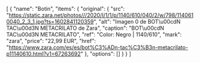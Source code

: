 [
  {
    "name": "Botin",
    "items": {
      "original": {
        "src": "https://static.zara.net/photos///2020/I/1/1/p/1140/610/040/2/w/798/1140610040_2_3_1.jpg?ts=1602841120359",
        "alt": "Imagen 0 de BOT\u00cdN TAC\u00d3N METACRILATO de Zara",
        "caption": "BOT\u00cdN TAC\u00d3N METACRILATO",
        "ref": "Color: Negro | 1140/610",
        "mark": "zara",
        "price": "22,99 EUR",
        "href": "https://www.zara.com/es/es/bot%C3%ADn-tac%C3%B3n-metacrilato-p11140610.html?v1=67263692"
      },
      "options": []
    }
  }
]